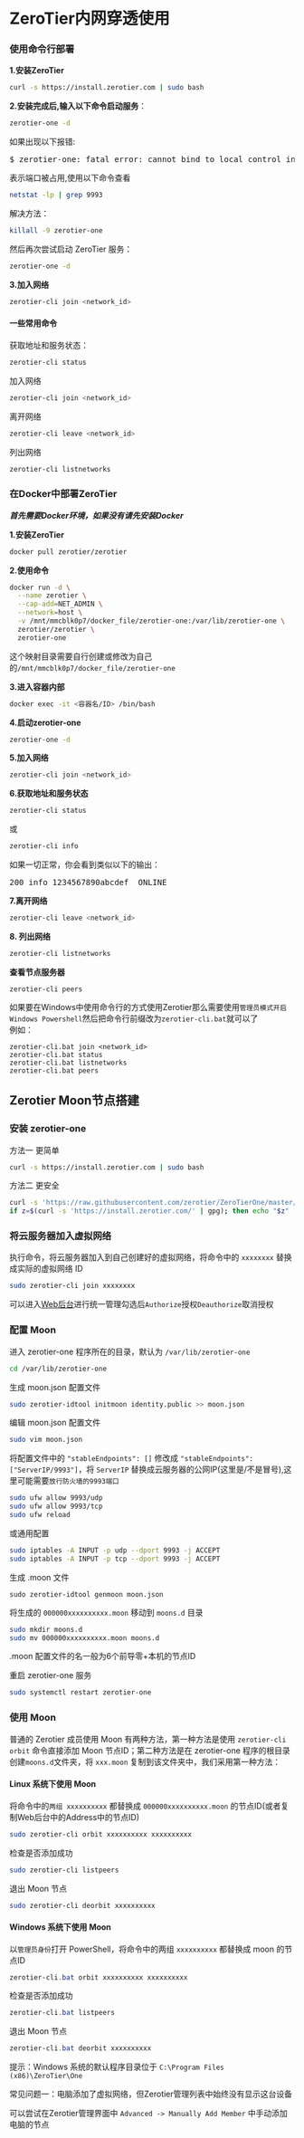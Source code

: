 # ZeroTier内网穿透使用

### 使用命令行部署
**1.安装ZeroTier**
```bash
curl -s https://install.zerotier.com | sudo bash
```
**2.安装完成后,输入以下命令启动服务**：
```bash
zerotier-one -d
```
如果出现以下报错:
<pre>
$ zerotier-one: fatal error: cannot bind to local control interface port 9993
</pre>
表示端口被占用,使用以下命令查看
```bash
netstat -lp | grep 9993
```
解决方法：
```bash
killall -9 zerotier-one
```
然后再次尝试启动 ZeroTier 服务：
```bash
zerotier-one -d
```
**3.加入网络**
```bash
zerotier-cli join <network_id>
```
#### 一些常用命令
获取地址和服务状态：
```bash
zerotier-cli status
```
加入网络
```bash
zerotier-cli join <network_id>
```
离开网络
```bash
zerotier-cli leave <network_id>
```
列出网络
```bash
zerotier-cli listnetworks
```

### 在Docker中部署ZeroTier

***首先需要Docker环境，如果没有请先安装Docker***  

**1.安装ZeroTier**
```bash
docker pull zerotier/zerotier
```

**2.使用命令**
```bash
docker run -d \
  --name zerotier \
  --cap-add=NET_ADMIN \
  --network=host \
  -v /mnt/mmcblk0p7/docker_file/zerotier-one:/var/lib/zerotier-one \
  zerotier/zerotier \
  zerotier-one
```
这个映射目录需要自行创建或修改为自己的`/mnt/mmcblk0p7/docker_file/zerotier-one`  

**3.进入容器内部**
```bash
docker exec -it <容器名/ID> /bin/bash
```

**4.启动zerotier-one**
```bash
zerotier-one -d
```

**5.加入网络**
```bash
zerotier-cli join <network_id>
```

**6.获取地址和服务状态**
```bash
zerotier-cli status
```
或
```bash
zerotier-cli info
```
如果一切正常，你会看到类似以下的输出：
<pre>
200 info 1234567890abcdef <your_node_id> ONLINE
</pre>

**7.离开网络**
```bash
zerotier-cli leave <network_id>
```

**8. 列出网络**
```bash
zerotier-cli listnetworks
```

**查看节点服务器**
```
zerotier-cli peers
```

如果要在Windows中使用命令行的方式使用Zerotier那么需要使用`管理员模式开启Windows Powershell`然后把命令行前缀改为`zerotier-cli.bat`就可以了  
例如：
```
zerotier-cli.bat join <network_id>
zerotier-cli.bat status
zerotier-cli.bat listnetworks
zerotier-cli.bat peers
```


## Zerotier Moon节点搭建

### 安装 zerotier-one  
方法一 更简单
```bash
curl -s https://install.zerotier.com | sudo bash
```
方法二 更安全
```bash
curl -s 'https://raw.githubusercontent.com/zerotier/ZeroTierOne/master/doc/contact%40zerotier.com.gpg' | gpg --import && \
if z=$(curl -s 'https://install.zerotier.com/' | gpg); then echo "$z" | sudo bash; fi
```

### 将云服务器加入虚拟网络
执行命令，将云服务器加入到自己创建好的虚拟网络，将命令中的 `xxxxxxxx` 替换成实际的虚拟网络 ID
```bash
sudo zerotier-cli join xxxxxxxx
```
可以进入[Web后台](https://www.zerotier.com/)进行统一管理勾选后`Authorize`授权`Deauthorize`取消授权  

### 配置 Moon
进入 zerotier-one 程序所在的目录，默认为 `/var/lib/zerotier-one`
```bash
cd /var/lib/zerotier-one
```
生成 moon.json 配置文件
```bash
sudo zerotier-idtool initmoon identity.public >> moon.json
```
编辑 moon.json 配置文件
```bash
sudo vim moon.json
```
将配置文件中的 `"stableEndpoints": []` 修改成 `"stableEndpoints": ["ServerIP/9993"]`，将 `ServerIP` 替换成云服务器的公网IP(这里是/不是冒号),这里可能需要`放行防火墙的9993端口`    
```bash
sudo ufw allow 9993/udp
sudo ufw allow 9993/tcp
sudo ufw reload
```
或通用配置
```bash
sudo iptables -A INPUT -p udp --dport 9993 -j ACCEPT
sudo iptables -A INPUT -p tcp --dport 9993 -j ACCEPT
```

生成 .moon 文件
```
sudo zerotier-idtool genmoon moon.json
```
将生成的 `000000xxxxxxxxxx.moon` 移动到 `moons.d` 目录
```bash
sudo mkdir moons.d
sudo mv 000000xxxxxxxxxx.moon moons.d
```
.moon 配置文件的名一般为6个前导零+本机的节点ID  

重启 zerotier-one 服务
```bash
sudo systemctl restart zerotier-one
```

### 使用 Moon
普通的 Zerotier 成员使用 Moon 有两种方法，第一种方法是使用 `zerotier-cli orbit` 命令直接添加 Moon 节点ID；第二种方法是在 zerotier-one 程序的根目录创建`moons.d`文件夹，将 `xxx.moon` 复制到该文件夹中，我们采用第一种方法：  

#### Linux 系统下使用 Moon
将命令中的`两组 xxxxxxxxxx` 都替换成 `000000xxxxxxxxxx.moon` 的节点ID(或者复制Web后台中的Address中的节点ID)
```bash
sudo zerotier-cli orbit xxxxxxxxxx xxxxxxxxxx
```
检查是否添加成功
```bash
sudo zerotier-cli listpeers
```
退出 Moon 节点
```bash
sudo zerotier-cli deorbit xxxxxxxxxx
```

#### Windows 系统下使用 Moon
以`管理员身份`打开 PowerShell，将命令中的两组 `xxxxxxxxxx` 都替换成 moon 的节点ID  
```powershell
zerotier-cli.bat orbit xxxxxxxxxx xxxxxxxxxx
```
检查是否添加成功
```powershell
zerotier-cli.bat listpeers
```
退出 Moon 节点
```powershell
zerotier-cli.bat deorbit xxxxxxxxxx
```
提示：Windows 系统的默认程序目录位于 `C:\Program Files (x86)\ZeroTier\One`  

常见问题一：电脑添加了虚拟网络，但Zerotier管理列表中始终没有显示这台设备  

可以尝试在Zerotier管理界面中 `Advanced -> Manually Add Member` 中手动添加电脑的节点
